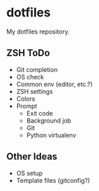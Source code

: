 # dotfiles

My dotfiles repository.

## ZSH ToDo

* Git completion
* OS check
* Common env (editor, etc.?)
* ZSH settings
* Colors
* Prompt
    * Exit code
    * Background job
    * Git
    * Python virtualenv

## Other Ideas

* OS setup
* Template files (gitconfig?)